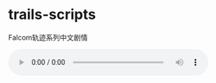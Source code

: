 # trails-scripts
Falcom轨迹系列中文剧情

<audio controls autoplay style="width: 80%">
 <source src="bgms/Hoshi-no-Arika.mp3" type="audio/mpeg">
 Your browser does not support the audio element.
</audio>
